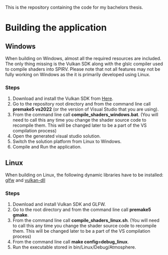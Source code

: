 This is the repository containing the code for my bachelors thesis. 

# Building the application
## Windows

When building on Windows, almost all the required resources are included. The only thing missing is the 
Vulkan SDK along with the glslc compiler used to compile shaders into SPIRV. Please note that not all features may not be fully working
on Windows as the it is primarily developed using Linux.

### Steps
1. Download and install the Vulkan SDK from [Here](https://vulkan.lunarg.com/sdk/home#windows).
2. Go to the repository root directory and from the command line call **premake5 vs2022** (or the version of Visual Studio that you are using).
3. From the command line call **compile\_shaders\_windows.bat**. (You will need to call this any time you change the shader source code to recompile them. This will be changed later to be a part of the VS compilation process)
4. Open the generated visual studio solution.
5. Switch the solution platform from Linux to Windows.
6. Compile and Run the application.

## Linux
When building on Linux, the following dynamic libraries have to be installed: [glfw](https://www.glfw.org)
and [vulkan-dll](https://vulkan.lunarg.com/sdk/home#linux) 

### Steps
1. Download and install Vulkan SDK and GLFW.
2. Go to the root directory and from the command line call **premake5 gmake**.
3. From the command line call **compile\_shaders\_linux.sh**. (You will need to call this any time you change the shader source code to recompile them. This will be changed later to be a part of the VS compilation process)
4. From the command line call **make config=debug\_linux**.
5. Run the executable stored in bin/Linux/Debug/Atmosphere.
